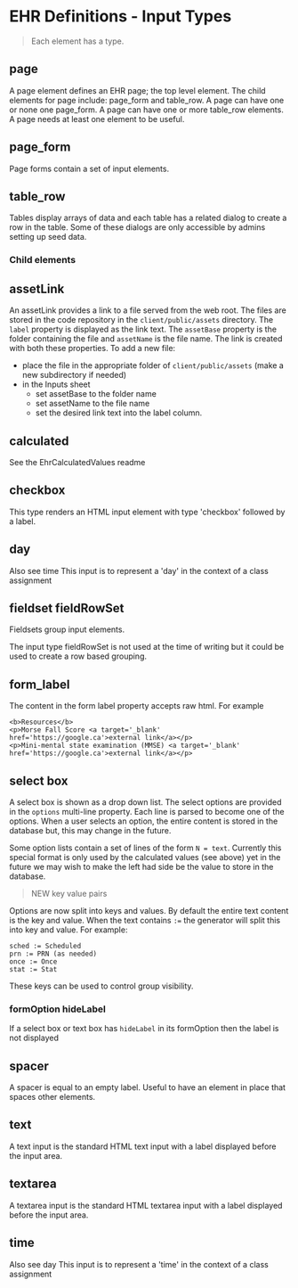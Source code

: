 # EHR Definitions - Input Types

> Each element has a type. 

## page
A page element defines an EHR page; the top level element. The child elements for page include: page_form and table_row.
A page can have one or none one page_form.
A page can have one or more table_row elements.
A page needs at least one element to be useful.

## page_form
Page forms contain a set of input elements. 

## table_row
Tables display arrays of data and each table has a related dialog to create a row in the table. Some of these dialogs are only accessible by admins setting up seed data.

### Child elements

## assetLink
An assetLink provides a link to a file served from the web root. The files are stored in the code repository in the ```client/public/assets``` directory.
The ```label``` property is displayed as the link text.
The ```assetBase``` property is the folder containing the file and ```assetName``` is the file name. The link is created with both 
these properties. To add a new file:
- place the file in the appropriate folder of ```client/public/assets``` (make a new subdirectory if needed)
- in the Inputs sheet 
  - set assetBase to the folder name
  - set assetName to the file name
  - set the desired link text into the label column.

## calculated
See the EhrCalculatedValues readme

## checkbox
This type renders an HTML input element with type 'checkbox' followed by a label.

## day
Also see time
This input is to represent a 'day' in the context of a class assignment

## fieldset fieldRowSet
Fieldsets group input elements. 

The input type fieldRowSet is not used at the time of writing but it could be used to create a row based
grouping. 

## form_label
The content in the form label property accepts raw html. For example

```
<b>Resources</b>
<p>Morse Fall Score <a target='_blank' href='https://google.ca'>external link</a></p>
<p>Mini-mental state examination (MMSE) <a target='_blank' href='https://google.ca'>external link</a></p>
```

## select box
A select box is shown as a drop down list. The select options are provided in the ```options``` multi-line property. Each line
is parsed to become one of the options. When a user selects an option, the entire content is stored in the database but, this
may change in the future.

Some option lists contain a set of lines of the form ```N = text```. Currently this special format is only used by the 
calculated values (see above) yet in the future we may wish to make the left had side be the value to store in the database.

> NEW key value pairs

Options are now split into keys and values. By default the entire text content is the key and value.
When the text contains ```:=``` the generator will split this into key and value. For example:
```
sched := Scheduled
prn := PRN (as needed)
once := Once
stat := Stat
```
These keys can be used to control group visibility.

### formOption hideLabel
If a select box or text box has ```hideLabel``` in its formOption then the label is not displayed

## spacer
A spacer is equal to an empty label. Useful to have an element in place that spaces other elements.

## text
A text input is the standard HTML text input with a label displayed before the input area.

## textarea
A textarea input is the standard HTML textarea input with a label displayed before the input area.

## time
Also see day
This input is to represent a 'time' in the context of a class assignment

